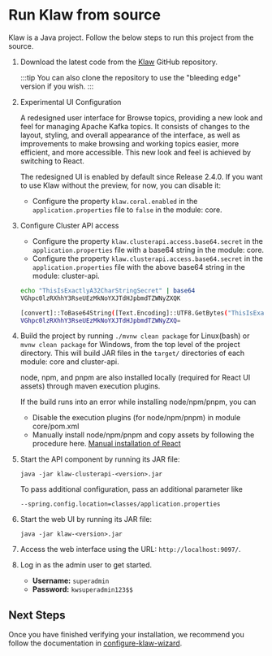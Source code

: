 # Run Klaw from source

Klaw is a Java project. Follow the below steps to run this project from
the source.

1. Download the latest code from the [Klaw](https://github.com/aiven/klaw) GitHub repository.

   :::tip
   You can also clone the repository to use the "bleeding edge" version
   if you wish.
   :::

2. Experimental UI Configuration

   A redesigned user interface for Browse topics, providing a new look and feel for managing Apache Kafka topics. It consists
   of changes to the layout, styling, and overall appearance of the interface, as well as improvements to make browsing
   and working topics easier, more efficient, and more accessible. This new look and feel is achieved by switching to
   React.

   The redesigned UI is enabled by default since Release 2.4.0. If you
   want to use Klaw without the preview, for now, you can disable it:

   - Configure the property `klaw.coral.enabled` in the
     `application.properties` file to `false` in the module: core.

3. Configure Cluster API access

   - Configure the property `klaw.clusterapi.access.base64.secret` in the `application.properties` file with a base64
     string in the module: core.
   - Configure the property `klaw.clusterapi.access.base64.secret` in the `application.properties` file with the above
     base64 string in the module: cluster-api.

   ```{.bash caption="Bash Generation Example"}
   echo "ThisIsExactlyA32CharStringSecret" | base64
   VGhpc0lzRXhhY3RseUEzMkNoYXJTdHJpbmdTZWNyZXQK
   ```

   ```{.bash caption="Powershell Generation Example"}
   [convert]::ToBase64String([Text.Encoding]::UTF8.GetBytes("ThisIsExactlyA32CharStringSecret"))
   VGhpc0lzRXhhY3RseUEzMkNoYXJTdHJpbmdTZWNyZXQ=
   ```

4. Build the project by running `./mvnw clean package` for Linux(bash) or `mvnw clean package` for Windows, from the top
   level of the project directory. This will build JAR files in the `target/` directories of each module: core and
   cluster-api.

   node, npm, and pnpm are also installed locally (required for React UI assets) through maven execution plugins.

   If the build runs into an error while installing node/npm/pnpm, you can

   - Disable the execution plugins (for node/npm/pnpm) in module core/pom.xml
   - Manually install node/npm/pnpm and copy assets by following the procedure
     here. [Manual installation of React](https://github.com/aiven/klaw/blob/main/coral/README.md)

5. Start the API component by running its JAR file:

   `java -jar klaw-clusterapi-<version>.jar`

   To pass additional configuration, pass an additional parameter like

   `--spring.config.location=classes/application.properties`

6. Start the web UI by running its JAR file:

   `java -jar klaw-<version>.jar`

7. Access the web interface using the URL: `http://localhost:9097/`.

8. Log in as the admin user to get started.

   - **Username:** `superadmin`
   - **Password:** `kwsuperadmin123$$`

## Next Steps

Once you have finished verifying your installation, we recommend you follow the documentation
in [configure-klaw-wizard](configure-klaw-wizard.md).
